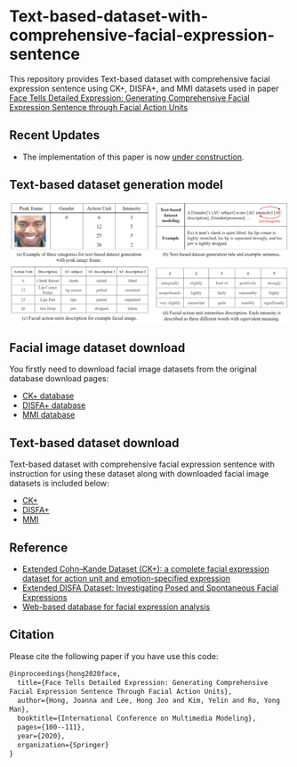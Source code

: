 # Text-based-dataset-with-comprehensive-facial-expression-sentence
This repository provides Text-based dataset with comprehensive facial expression sentence using CK+, DISFA+, and MMI datasets used in paper [Face Tells Detailed Expression: Generating Comprehensive Facial Expression Sentence through Facial Action Units](https://link.springer.com/chapter/10.1007/978-3-030-37734-2_9)

Recent Updates
----------
- The implementation of this paper is now [under construction](https://github.com/joannahong/Face-Tells-Detailed-Expression).

## Text-based dataset generation model
![image](text_based_dataset_generation_model.png)

## Facial image dataset download
You firstly need to download facial image datasets from the original database download pages:
- [CK+ database](http://www.consortium.ri.cmu.edu/ckagree/)
- [DISFA+ database](http://mohammadmahoor.com/disfa/)
- [MMI database](https://mmifacedb.eu/)

## Text-based dataset download
Text-based dataset with comprehensive facial expression sentence with instruction for using these dataset along with downloaded facial image datasets is included below:
- [CK+](https://drive.google.com/open?id=1B0eTek1AP5lBm7x1XdLd2jNbTF_3e_7d)
- [DISFA+](https://drive.google.com/open?id=1zHSfGIKxEJWH_swVWTzAj2mdkZo1PnZX)
- [MMI](https://drive.google.com/open?id=122FqZbHLjoNsefmX6aAXEzkPRDsxSQXt)


## Reference
- [Extended Cohn–Kande Dataset (CK+): a complete facial expression dataset for action unit and emotion-specified expression](http://www.iainm.com/publications/Lucey2010-The-Extended/paper.pdf)
- [Extended DISFA Dataset: Investigating Posed and Spontaneous Facial Expressions](http://openaccess.thecvf.com/content_cvpr_2016_workshops/w28/papers/Mavadati_Extended_DISFA_Dataset_CVPR_2016_paper.pdf) 
- [Web-based database for facial expression analysis](https://ieeexplore.ieee.org/document/1521424)

## Citation
Please cite the following paper if you have use this code:
```
@inproceedings{hong2020face,
  title={Face Tells Detailed Expression: Generating Comprehensive Facial Expression Sentence Through Facial Action Units},
  author={Hong, Joanna and Lee, Hong Joo and Kim, Yelin and Ro, Yong Man},
  booktitle={International Conference on Multimedia Modeling},
  pages={100--111},
  year={2020},
  organization={Springer}
}
```
